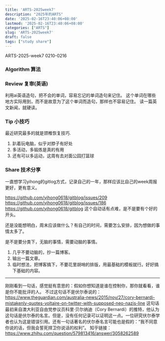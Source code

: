 ```yaml
---
title: 'ARTS-2025week7'
description: "2025年的ARTS"
date: '2025-02-16T23:40:06+08:00'
lastmod: '2025-02-16T23:40:06+08:00'
categories: ["ARTS"]
slug: 'ARTS-2025week7'
draft: false
tags: ["study share"]
---
```


ARTS-2025-week7
0210-0216

### Algorithm 算法



### Review 复审(英语)
利用ai英语造句，把不会的单词，容易忘记的单词造句来记住。
这个单词在哪些地方实际用到，而不是故意为了这个单词而造句，那样也不容易记住。
读一篇英文新闻，就硬读。

### Tip 小技巧

最近研究最多的就是颈椎恢复技巧.
1. 趴着玩电脑，似乎对脖子有好处
2. 多活动，多锻炼是真的有用
3. 还有可以多运动，这周有去对面公园打篮球

### Share 技术分享

一直想学习yihong的gitlog方式，记录自己的一年，那样应该比自己的week周报更好，更有意义。

https://github.com/yihong0618/gitblog/issues/209
https://github.com/yihong0618/gitblog/issues/186
https://github.com/yihong0618/gitblog
这个自动话有点难，是不是要有个好的开头。

还是没能想明白，周末应该做什么？有自己的时间，需要怎么安排，因为想做的事情太多了。

是不是要分类下，无脑的事情，需要动脑的事情。
1. 几乎不要动脑的，抄一篇博客。
2. 输出一篇文章。
3. 临时想法，把博客搞下，不要花里胡哨的排版，用最基础的模板就行。好好搞下基础的内容。

---

刚刚看到一句话，感觉挺有意思的：假如你想知道是谁在控制你，那你就看看，谁是你不能批评的人。
不过这句话不是伏尔泰说的：
https://www.theguardian.com/australia-news/2015/nov/27/cory-bernardi-mistakenly-quotes-voltaire-on-twitter-with-supposed-neo-nazis-line
这句话最初来自澳大利亚自由党参议员科里·贝尔纳迪（Cory Bernardi）的推特，他认为这句话是伏尔泰的名言。但是，没有任何记录可以证明这一点。一位研究伏尔泰学者也认为这是错误引用。还有一句话著名的伏尔泰名言可能也是假的：“我不同意你说的话，但我会誓死捍卫你说话的权利”。
知乎链接：https://www.zhihu.com/question/579813416/answer/3058262589

